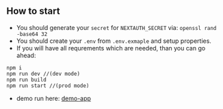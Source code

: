 ## How to start

- You should generate your `secret` for `NEXTAUTH_SECRET` via: `openssl rand -base64 32`
- You should create your `.env` from `.env.exmaple` and setup properties.
- If you will have all requrements which are needed, than you can go ahead:

```
npm i
npm run dev //(dev mode)
npm run build
npm run start //(prod mode)
```

- demo run here: [demo-app](https://stocks-app-jet.vercel.app)

